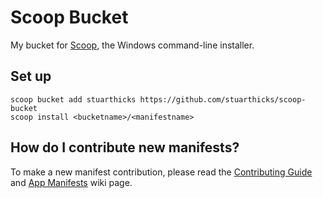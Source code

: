 # Scoop Bucket

<!-- Uncomment the following line after replacing placeholders -->
<!-- [![Tests](https://github.com/stuarthicks/scoop-bucket/actions/workflows/ci.yml/badge.svg)](https://github.com/stuarthicks/scoop-bucket/actions/workflows/ci.yml) [![Excavator](https://github.com/stuarthicks/scoop-bucket/actions/workflows/excavator.yml/badge.svg)](https://github.com/stuarthicks/scoop-bucket/actions/workflows/excavator.yml) -->

My bucket for [Scoop](https://scoop.sh), the Windows command-line installer.

## Set up

    scoop bucket add stuarthicks https://github.com/stuarthicks/scoop-bucket
    scoop install <bucketname>/<manifestname>

## How do I contribute new manifests?

To make a new manifest contribution, please read the [Contributing
Guide](https://github.com/ScoopInstaller/.github/blob/main/.github/CONTRIBUTING.md)
and [App Manifests](https://github.com/ScoopInstaller/Scoop/wiki/App-Manifests)
wiki page.
